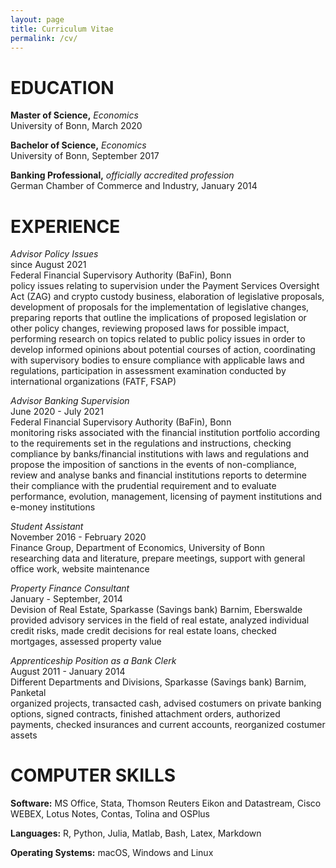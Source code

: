 ```yaml
---
layout: page
title: Curriculum Vitae
permalink: /cv/
---
```

# EDUCATION

**Master of Science,** *Economics*<br>
University of Bonn, March 2020<br>

**Bachelor of Science,** *Economics*<br>
University of Bonn, September 2017<br>

**Banking Professional,** *officially accredited profession*<br>
German Chamber of Commerce and Industry, January 2014<br>

<!-- **Graduation from secondary school,** *Abitur*<br>
Paulus-Praetorius-Gymnasium Bernau , June 2011<br><br>-->

# EXPERIENCE

*Advisor Policy Issues*<br>
since August 2021<br>
Federal Financial Supervisory Authority (BaFin), Bonn<br>
policy issues relating to supervision under the Payment Services Oversight Act (ZAG) and crypto custody business,
elaboration of legislative proposals, development of proposals for the implementation of legislative changes, preparing
reports that outline the implications of proposed legislation or other policy changes, reviewing proposed laws for
possible impact, performing research on topics related to public policy issues in order to develop informed opinions
about potential courses of action, coordinating with supervisory bodies to ensure compliance with applicable laws and
regulations, participation in assessment examination conducted by international organizations (FATF, FSAP)

*Advisor Banking Supervision*<br>
June 2020 - July 2021<br>
Federal Financial Supervisory Authority (BaFin), Bonn<br>
monitoring risks associated with the financial institution portfolio according to the requirements set in the regulations and instructions,
checking compliance by banks/financial institutions with laws and regulations and propose the imposition of sanctions in the events of non-compliance,
review and analyse banks and financial institutions reports to determine their compliance with the prudential requirement and to evaluate performance, evolution, management, licensing of payment institutions and e-money institutions

*Student Assistant*<br>
November 2016 - February 2020<br>
Finance Group, Department of Economics, University of Bonn<br>
researching data and literature,
prepare meetings, support with general office work,
website maintenance

*Property Finance Consultant*<br>
January - September, 2014 <br>
Devision of Real Estate, Sparkasse (Savings bank) Barnim, Eberswalde<br>
provided advisory services in the field of real estate,
analyzed individual credit risks,
made credit decisions for real estate loans,
checked mortgages,
assessed property value

*Apprenticeship Position as a Bank Clerk*<br>
August 2011 - January 2014 <br>
Different Departments and Divisions, Sparkasse (Savings bank) Barnim, Panketal<br>
organized projects, transacted cash, advised costumers on private banking options, signed contracts, finished attachment orders, authorized payments, checked insurances and current accounts, reorganized costumer assets

# COMPUTER SKILLS

**Software:**
MS Office, Stata, Thomson Reuters Eikon and Datastream, Cisco WEBEX, Lotus Notes, Contas, Tolina and OSPlus<br>

**Languages:**
R, Python, Julia, Matlab, Bash, Latex, Markdown<br>

**Operating Systems:** macOS, Windows and Linux

<!-- # LANGUAGE SKILLS
*German:* native speaker,
*English:* fluent speaker,
*French:* good working knowledge,
*Spanish:* basic command, -->
